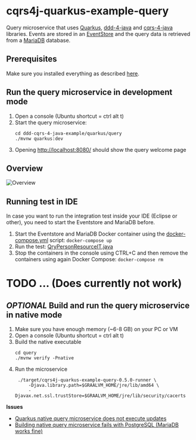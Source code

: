 # cqrs4j-quarkus-example-query
Query microservice that uses [Quarkus](https://quarkus.io/), [ddd-4-java](https://github.com/fuinorg/ddd-4-java) and [cqrs-4-java](https://github.com/fuinorg/cqrs-4-java) libraries. Events are stored in an [EventStore](https://eventstore.org/) and the query data is retrieved from a [MariaDB](https://mariadb.org/) database.

## Prerequisites
Make sure you installed everything as described [here](../../../../).

## Run the query microservice in development mode
1. Open a console (Ubuntu shortcut = ctrl alt t)
2. Start the query microservice:   
   ```
   cd ddd-cqrs-4-java-example/quarkus/query
   ./mvnw quarkus:dev
   ```
3. Opening [http://localhost:8080/](http://localhost:8080/) should show the query welcome page

## Overview
![Overview](https://raw.github.com/fuinorg/ddd-cqrs-4-java-example/master/quarkus/query/doc/cdi-view.png)

## Running test in IDE
In case you want to run the integration test inside your IDE (Eclipse or other), you need to start the Eventstore and MariaDB before.

1. Start the Eventstore and MariaDB Docker container using the [docker-compose.yml](../../docker-compose.yml) script: `docker-compose up`
2. Run the test: [QryPersonResourceIT.java](src/test/java/org/fuin/cqrs4j/example/quarkus/query/api/QryPersonResourceIT.java)
3. Stop the containers in the console using CTRL+C and then remove the containers using again Docker Compose: `docker-compose rm`

# TODO ... (Does currently not work)

## *OPTIONAL* Build and run the query microservice in native mode
1. Make sure you have enough memory (~6-8 GB) on your PC or VM
2. Open a console (Ubuntu shortcut = ctrl alt t)
3. Build the native executable 
   ```
   cd query
   ./mvnw verify -Pnative
   ```
4. Run the microservice
   ```
    ./target/cqrs4j-quarkus-example-query-0.5.0-runner \
        -Djava.library.path=$GRAALVM_HOME/jre/lib/amd64 \
        -Djavax.net.ssl.trustStore=$GRAALVM_HOME/jre/lib/security/cacerts
   ```

**Issues**
- [Quarkus native query microservice does not execute updates](https://github.com/fuinorg/ddd-cqrs-4-java-example/issues/1)
- [Building native query microservice fails with PostgreSQL (MariaDB works fine)](https://github.com/fuinorg/ddd-cqrs-4-java-example/issues/3)
